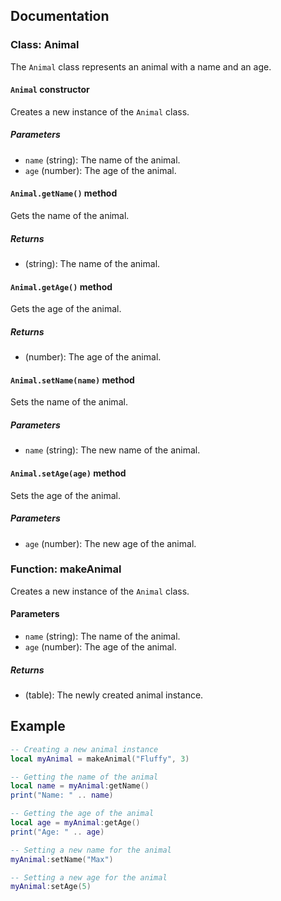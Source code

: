 ## Documentation

### Class: Animal

The `Animal` class represents an animal with a name and an age.

#### `Animal` constructor

Creates a new instance of the `Animal` class.

##### Parameters

- `name` (string): The name of the animal.
- `age` (number): The age of the animal.

#### `Animal.getName()` method

Gets the name of the animal.

##### Returns

- (string): The name of the animal.

#### `Animal.getAge()` method

Gets the age of the animal.

##### Returns

- (number): The age of the animal.

#### `Animal.setName(name)` method

Sets the name of the animal.

##### Parameters

- `name` (string): The new name of the animal.

#### `Animal.setAge(age)` method

Sets the age of the animal.

##### Parameters

- `age` (number): The new age of the animal.

### Function: makeAnimal

Creates a new instance of the `Animal` class.

#### Parameters

- `name` (string): The name of the animal.
- `age` (number): The age of the animal.

##### Returns

- (table): The newly created animal instance.

## Example

```lua
-- Creating a new animal instance
local myAnimal = makeAnimal("Fluffy", 3)

-- Getting the name of the animal
local name = myAnimal:getName()
print("Name: " .. name)

-- Getting the age of the animal
local age = myAnimal:getAge()
print("Age: " .. age)

-- Setting a new name for the animal
myAnimal:setName("Max")

-- Setting a new age for the animal
myAnimal:setAge(5)
```